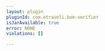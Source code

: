 ```yaml
---
layout: plugin
pluginId: com.etraveli.bom-verifier
isJarAvailable: true
error: NONE
violations: []

---
```

